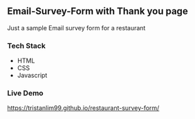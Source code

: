 ## Email-Survey-Form with Thank you page
Just a sample Email survey form for a restaurant

### Tech Stack
- HTML
- CSS
- Javascript

### Live Demo
 https://tristanlim99.github.io/restaurant-survey-form/
